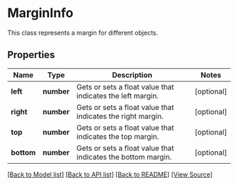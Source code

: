 ﻿# MarginInfo
This class represents a margin for different objects.

## Properties
Name | Type | Description | Notes
------------ | ------------- | ------------- | -------------
**left** | **number** | Gets or sets a float value that indicates the left margin. | [optional]
**right** | **number** | Gets or sets a float value that indicates the right margin. | [optional]
**top** | **number** | Gets or sets a float value that indicates the top margin. | [optional]
**bottom** | **number** | Gets or sets a float value that indicates the bottom margin. | [optional]

[[Back to Model list]](../README.md#documentation-for-models) [[Back to API list]](../README.md#documentation-for-api-endpoints) [[Back to README]](../README.md) [[View Source]](../src/models/marginInfo.ts)


